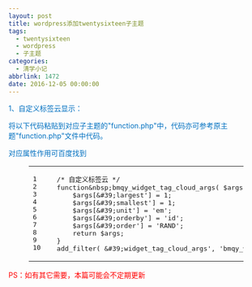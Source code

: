 ```yaml
---
layout: post
title: wordpress添加twentysixteen子主题
tags:
  - twentysixteen
  - wordpress
  - 子主题
categories:
  - 清学小记
abbrlink: 1472
date: 2016-12-05 00:00:00
---
```


<!-- build time:Sat Jun 23 2018 12:05:15 GMT+0800 (中国标准时间) -->

<span style="color:#0070c0">1、自定义标签云显示：</span>

<span style="color:#0070c0">将以下代码粘贴到对应子主题的"function.php"中，代码亦可参考原主题"function.php"文件中代码。</span>

<span style="color:#0070c0">对应属性作用可百度找到</span>  

<figure class="highlight php"><table><tr><td class="gutter"><pre><span class="line">1</span>  
<span class="line">2</span>  
<span class="line">3</span>  
<span class="line">4</span>  
<span class="line">5</span>  
<span class="line">6</span>  
<span class="line">7</span>  
<span class="line">8</span>  
<span class="line">9</span>  
<span class="line">10</span>  
</pre></td><td class="code"><pre><span class="line"><span class="comment">/*&nbsp;自定义标签云&nbsp;*/</span></span>  
<span class="line"><span class="function"><span class="keyword">function</span>&<span class="title">nbsp</span></span>;bmqy_widget_tag_cloud_args(&nbsp;$args&nbsp;)&nbsp;&#123;</span>  
<span class="line">&nbsp;&nbsp;&nbsp;&nbsp;$args[&<span class="comment">#39;largest&#39;]&nbsp;=&nbsp;1;</span></span>  
<span class="line">&nbsp;&nbsp;&nbsp;&nbsp;$args[&<span class="comment">#39;smallest&#39;]&nbsp;=&nbsp;1;</span></span>  
<span class="line">&nbsp;&nbsp;&nbsp;&nbsp;$args[&<span class="comment">#39;unit&#39;]&nbsp;=&nbsp;&#39;em&#39;;</span></span>  
<span class="line">&nbsp;&nbsp;&nbsp;&nbsp;$args[&<span class="comment">#39;orderby&#39;]&nbsp;=&nbsp;&#39;id&#39;;</span></span>  
<span class="line">&nbsp;&nbsp;&nbsp;&nbsp;$args[&<span class="comment">#39;order&#39;]&nbsp;=&nbsp;&#39;RAND&#39;;</span></span>  
<span class="line">&nbsp;&nbsp;&nbsp;&nbsp;<span class="keyword">return</span>&nbsp;$args;</span>  
<span class="line">&#125;</span>  
<span class="line">add_filter(&nbsp;&<span class="comment">#39;widget_tag_cloud_args&#39;,&nbsp;&#39;bmqy_widget_tag_cloud_args&#39;&nbsp;);</span></span>  
</pre></td></tr></table></figure>

<span style="color:red">PS：如有其它需要，本篇可能会不定期更新</span>
<!-- rebuild by neat -->